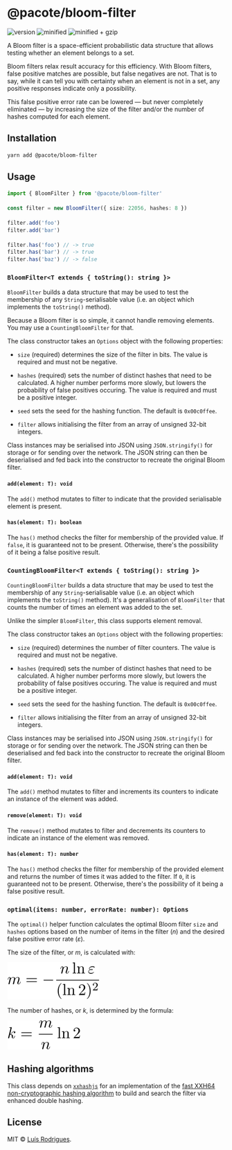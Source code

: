 # @pacote/bloom-filter

![version](https://badgen.net/npm/v/@pacote/bloom-filter)
![minified](https://badgen.net/bundlephobia/min/@pacote/bloom-filter)
![minified + gzip](https://badgen.net/bundlephobia/minzip/@pacote/bloom-filter)

A Bloom filter is a space-efficient probabilistic data structure that allows
testing whether an element belongs to a set.

Bloom filters relax result accuracy for this efficiency. With Bloom filters,
false positive matches are possible, but false negatives are not. That is to
say, while it can tell you with certainty when an element is not in a set, any
positive responses indicate only a possibility.

This false positive error rate can be lowered — but never completely eliminated
— by increasing the size of the filter and/or the number of hashes computed for
each element.

## Installation

```bash
yarn add @pacote/bloom-filter
```

## Usage

```typescript
import { BloomFilter } from '@pacote/bloom-filter'

const filter = new BloomFilter({ size: 22056, hashes: 8 })

filter.add('foo')
filter.add('bar')

filter.has('foo') // -> true
filter.has('bar') // -> true
filter.has('baz') // -> false
```

### `BloomFilter<T extends { toString(): string }>`

`BloomFilter` builds a data structure that may be used to test the membership of
any `String`-serialisable value (i.e. an object which implements the
`toString()` method).

Because a Bloom filter is so simple, it cannot handle removing elements. You may
use a `CountingBloomFilter` for that.

The class constructor takes an `Options` object with the following properties:

- `size` (required) determines the size of the filter in bits. The value is
  required and must not be negative.

- `hashes` (required) sets the number of distinct hashes that need to be
  calculated. A higher number performs more slowly, but lowers the probability
  of false positives occuring. The value is required and must be a positive
  integer.

- `seed` sets the seed for the hashing function. The default is `0x00c0ffee`.

- `filter` allows initialising the filter from an array of unsigned 32-bit
  integers.

Class instances may be serialised into JSON using `JSON.stringify()` for storage
or for sending over the network. The JSON string can then be deserialised and
fed back into the constructor to recreate the original Bloom filter.

#### `add(element: T): void`

The `add()` method mutates to filter to indicate that the provided serialisable
element is present.

#### `has(element: T): boolean`

The `has()` method checks the filter for membership of the provided value. If
`false`, it is guaranteed not to be present. Otherwise, there's the possibility
of it being a false positive result.

### `CountingBloomFilter<T extends { toString(): string }>`

`CountingBloomFilter` builds a data structure that may be used to test the
membership of any `String`-serialisable value (i.e. an object which implements
the `toString()` method). It's a generalisation of `BloomFilter` that counts the
number of times an element was added to the set.

Unlike the simpler `BloomFilter`, this class supports element removal.

The class constructor takes an `Options` object with the following properties:

- `size` (required) determines the number of filter counters. The value is
  required and must not be negative.

- `hashes` (required) sets the number of distinct hashes that need to be
  calculated. A higher number performs more slowly, but lowers the probability
  of false positives occuring. The value is required and must be a positive
  integer.

- `seed` sets the seed for the hashing function. The default is `0x00c0ffee`.

- `filter` allows initialising the filter from an array of unsigned 32-bit
  integers.

Class instances may be serialised into JSON using `JSON.stringify()` for storage
or for sending over the network. The JSON string can then be deserialised and
fed back into the constructor to recreate the original Bloom filter.

#### `add(element: T): void`

The `add()` method mutates to filter and increments its counters to indicate
an instance of the element was added.

#### `remove(element: T): void`

The `remove()` method mutates to filter and decrements its counters to indicate
an instance of the element was removed.

#### `has(element: T): number`

The `has()` method checks the filter for membership of the provided element and
returns the number of times it was added to the filter. If `0`, it is guaranteed
not to be present. Otherwise, there's the possibility of it being a false
positive result.

### `optimal(items: number, errorRate: number): Options`

The `optimal()` helper function calculates the optimal Bloom filter `size` and
`hashes` options based on the number of items in the filter (_n_) and the
desired false positive error rate (_ε_).

The size of the filter, or _m_, is calculated with:

![](docs/optimal-size.svg)

The number of hashes, or _k_, is determined by the formula:

![](docs/optimal-hashes.svg)

## Hashing algorithms

This class depends on [`xxhashjs`](https://www.npmjs.com/package/xxhashjs) for
an implementation of the [fast XXH64 non-cryptographic hashing algorithm](https://cyan4973.github.io/xxHash/)
to build and search the filter via enhanced double hashing.

## License

MIT © [Luís Rodrigues](https://goblindegook.com).
